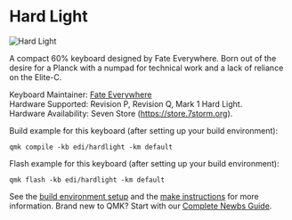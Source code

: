 # Hard Light

![Hard Light](https://i.imgur.com/X6Katar.png)

A compact 60% keyboard designed by Fate Everywhere. Born out of the desire for a Planck with a numpad for technical work and a lack of reliance on the Elite-C.

Keyboard Maintainer: [Fate Everywhere](https://github.com/fateeverywhere)  
Hardware Supported: Revision P, Revision Q, Mark 1 Hard Light.  
Hardware Availability: Seven Store (https://store.7storm.org).

Build example for this keyboard (after setting up your build environment):

    qmk compile -kb edi/hardlight -km default

Flash example for this keyboard (after setting up your build environment):
 
    qmk flash -kb edi/hardlight -km default

See the [build environment setup](https://docs.qmk.fm/#/getting_started_build_tools) and the [make instructions](https://docs.qmk.fm/#/getting_started_make_guide) for more information. Brand new to QMK? Start with our [Complete Newbs Guide](https://docs.qmk.fm/#/newbs).